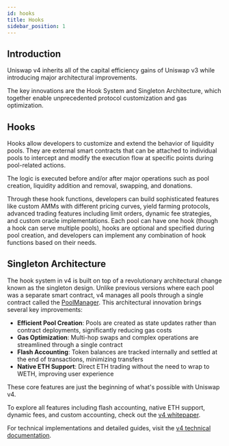 ```yaml
---
id: hooks
title: Hooks
sidebar_position: 1
---
```


## Introduction

Uniswap v4 inherits all of the capital efficiency gains of Uniswap v3 while introducing major architectural improvements. 

The key innovations are the Hook System and Singleton Architecture, which together enable unprecedented protocol customization and gas optimization.

## Hooks

Hooks allow developers to customize and extend the behavior of liquidity pools. They are external smart contracts that can be attached to individual pools to intercept and modify the execution flow at specific points during pool-related actions.

The logic is executed before and/or after major operations such as pool creation, liquidity addition and removal, swapping, and donations.

Through these hook functions, developers can build sophisticated features like custom AMMs with different pricing curves, yield farming protocols, advanced trading features including limit orders, dynamic fee strategies, and custom oracle implementations. Each pool can have one hook (though a hook can serve multiple pools), hooks are optional and specified during pool creation, and developers can implement any combination of hook functions based on their needs.

## Singleton Architecture

The hook system in v4 is built on top of a revolutionary architectural change known as the singleton design. Unlike previous versions where each pool was a separate smart contract, v4 manages all pools through a single contract called the [PoolManager](/contracts/v4/concepts/PoolManager). This architectural innovation brings several key improvements:

- **Efficient Pool Creation**: Pools are created as state updates rather than contract deployments, significantly reducing gas costs
- **Gas Optimization**: Multi-hop swaps and complex operations are streamlined through a single contract
- **Flash Accounting**: Token balances are tracked internally and settled at the end of transactions, minimizing transfers
- **Native ETH Support**: Direct ETH trading without the need to wrap to WETH, improving user experience

These core features are just the beginning of what's possible with Uniswap v4. 

To explore all features including flash accounting, native ETH support, dynamic fees, and custom accounting, check out the [v4 whitepaper](https://uniswap.org/whitepaper-v4.pdf). 

For technical implementations and detailed guides, visit the [v4 technical documentation](/contracts/v4/concepts/overview).